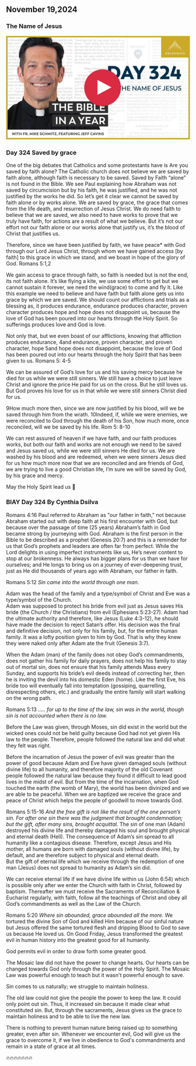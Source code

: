 ## November 19,2024

### The Name of Jesus

[![The Name of Jesus](https://raw.githubusercontent.com/linusjf/BIAY/main/November/jpgs/Day324.jpg)](https://youtu.be/gzwyX18njaA "The Name of Jesus")

### Day 324 Saved by grace

One of the big debates that Catholics and some protestants have is Are you saved by faith alone? The Catholic church does not believe we are saved by faith alone, although faith is necessary to be saved. Saved by Faith “alone” is not found in the Bible.
We see Paul explaining how Abraham was not saved by circumcision but by his faith, he was justified, and he was not justified by the works he did. So let’s get it clear we cannot be saved by faith alone or by works alone. We are saved by grace, the grace that comes from the life death, and resurrection of Jesus Christ.
We do need faith to believe that we are saved, we also need to have works to prove that we truly have faith, for actions are a result of what we believe. But it’s not our effort not our faith alone or our works alone that justify us, it’s the blood of Christ that justifies us.

Therefore, since we have been justified by faith, we have peace\* with God through our Lord Jesus Christ,
through whom we have gained access \[by faith\] to this grace in which we stand, and we boast in hope of the glory of God. Romans 5:1,2

We gain access to grace through faith, so faith is needed but is not the end, its not faith alone. It’s like flying a kite, we use some effort to get but we cannot sustain it forever, we need the wind(grace) to come and fly it. Like this example we need to believe and have faith but faith alone gets us into grace by which we are saved.
We should count our afflictions and trials as a blessing as, it produces endurance, endurance produces character, proven character produces hope and hope does not disappoint us, because the love of God has been poured into our hearts through the Holy Spirit. So sufferings produces love and God is love.

Not only that, but we even boast of our afflictions, knowing that affliction produces endurance,
4and endurance, proven character, and proven character, hope
5and hope does not disappoint, because the love of God has been poured out into our hearts through the holy Spirit that has been given to us. Romans 5: 4-5

We can be assured of God’s love for us and his saving mercy because he died for us while we were still sinners. We still have a choice to just leave Christ and ignore the price He paid for us on the cross. But he still loves us.
But God proves his love for us in that while we were still sinners Christ died for us.

9How much more then, since we are now justified by his blood, will we be saved through him from the wrath.
10Indeed, if, while we were enemies, we were reconciled to God through the death of his Son, how much more, once reconciled, will we be saved by his life. Rom 5: 8-10

We can rest assured of heaven if we have faith, and our faith produces works, but both our faith and works are not enough we need to be saved and Jesus saved us, while we were still sinners He died for us. We are washed by his blood and are redeemed, when we were sinners Jesus died for us how much more now that we are reconciled and are friends of God, we are trying to live a good Christian life, I’m sure we will be saved by God, by his grace and mercy.

May the Holy Spirit lead us 🙏

### BIAY Day 324 By Cynthia Dsilva

Romans 4:16
Paul referred to Abraham as "our father in faith," not because Abraham started out with deep faith at his first encounter with God, but because over the passage of time (25 years) Abraham’s faith in God became strong by journeying with God.
Abraham is the first person in the Bible to be described as a prophet (Genesis 20:7) and this is a reminder for us that God’s prophets and leaders are often far from perfect.   While the Lord delights in using imperfect instruments like us, He’s never content to stop at our brokenness.  He always has bigger plans for us than we have for ourselves; and He longs to bring us on a journey of ever-deepening trust, just as He did thousands of years ago with Abraham, our father in faith.

Romans 5:12
*Sin came into the world through one man.*

Adam was the head of the family and a type/symbol of Christ and Eve was a type/symbol of the Church.\
Adam was supposed to protect his bride from evil just as Jesus saves His bride (the Church / the Christians) from evil (Ephesians 5:23-27).  Adam had the ultimate authority and therefore, like Jesus (Luke 4:3-12), he should have made the decision to reject Satan’s offer.  His decision was the final and definitive decision, not only for his family, but, for the entire human family. It was a lofty position given to him by God.  That is why they knew they were naked only after Adam ate the fruit (Genesis 3:7).

When the Adam (man) of the family does not obey God’s commandments, does not gather his family for daily prayers, does not help his family to stay out of mortal sin, does not ensure that his family attends Mass every Sunday, and supports his bride’s evil deeds instead of correcting her, then he is inviting the devil into his domestic Eden (home).  Like the first Eve, his bride too will eventually fall into temptation (gossiping, quarrelling, disrespecting others, etc.)  and gradually the entire family will start walking on the wrong path.

Romans 5:13
*….. for up to the time of the law, sin was in the world, though sin is not accounted when there is no law.*

Before the Law was given, through Moses, sin did exist in the world but the wicked ones could not be held guilty because God had not yet given His law to the people.  Therefore, people followed the natural law and did what they felt was right.

Before the incarnation of Jesus the power of evil was greater than the power of good because Adam and Eve have given damaged souls (without divine life) to all humanity, and therefore majority of the old Covenant people followed the natural law because they found it difficult to lead good lives in the midst of evil.
But from the time of the incarnation, when God touched the earth (the womb of Mary), the world has been divinized and we are able to be peaceful.  When we are baptized we receive the grace and peace of Christ which helps the people of goodwill to move towards God.

Romans 5:15-16
*And the free gift is not like the result of the one person’s sin. For after one sin there was the judgment that brought condemnation; but the gift, after many sins, brought acquittal.*
The sin of one man (Adam) destroyed his divine life and thereby damaged his soul and brought physical and eternal death (Hell).  The consequence of Adam’s sin spread to all humanity like a contagious disease.  Therefore, except Jesus and His mother, all humans are born with damaged souls (without divine life), by default, and are therefore subject to physical and eternal death.\
But the gift of eternal life which we receive through the redemption of one man (Jesus) does not spread to humanity as Adam’s sin did.

We can receive eternal life if we have divine life within us (John 6:54) which is possible only after we enter the Church with faith in Christ, followed by baptism.  Thereafter we must receive the Sacraments of Reconciliation & Eucharist regularly, with faith, follow all the teachings of Christ and obey all God’s commandments as well as the Law of the Church.

Romans 5:20
*Where sin abounded, grace abounded all the more.*
We tortured the divine Son of God and killed Him because of our sinful nature but Jesus offered the same tortured flesh and dripping Blood to God to save us because He loved us.
On Good Friday, Jesus transformed the greatest evil in human history into the greatest good for all humanity.

God permits evil in order to draw forth some greater good.

The Mosaic law did not have the power to change hearts.  Our hearts can be changed towards God only through the power of the Holy Spirit.  The Mosaic Law was powerful enough to teach but it wasn't powerful enough to save.

Sin comes to us naturally; we struggle to maintain holiness.

The old law could not give the people the power to keep the law.  It could only point out sin. Thus, it increased sin because it made clear what constituted sin.  But, through the sacraments, Jesus gives us the grace to maintain holiness and to be able to live the new law.

There is nothing to prevent human nature being raised up to something greater, even after sin.
Whenever we encounter evil, God will give us the grace to overcome it, if we live in obedience to God's commandments and remain in a state of grace at all times.

🔥🔥🔥🔥🔥🔥🔥
